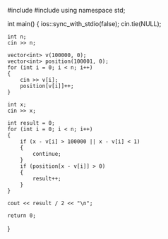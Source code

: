 #include <iostream>
#include <vector>
using namespace std;

int main()
{
	ios::sync_with_stdio(false);
	cin.tie(NULL);

	int n;
	cin >> n;

	vector<int> v(100000, 0);
	vector<int> position(100001, 0);
	for (int i = 0; i < n; i++)
	{
		cin >> v[i];
		position[v[i]]++;
	}

	int x;
	cin >> x;

	int result = 0;
	for (int i = 0; i < n; i++)
	{
		if (x - v[i] > 100000 || x - v[i] < 1)
		{
			continue;
		}
		if (position[x - v[i]] > 0)
		{
			result++;
		}
	}

	cout << result / 2 << "\n";

	return 0;
}
